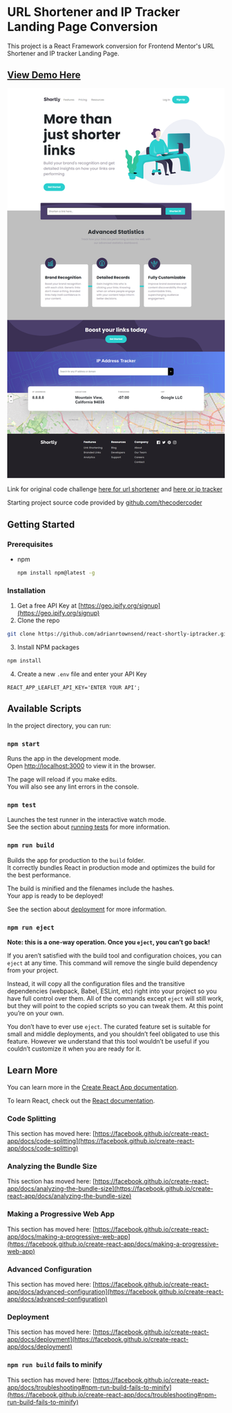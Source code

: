 # URL Shortener and IP Tracker Landing Page Conversion

This project is a React Framework conversion for Frontend Mentor's URL Shortener and IP tracker Landing Page.

## [View Demo Here](https://adrianrtownsend.github.io/react-shortly-iptracker)

![Landing Page Screenshot](https://github.com/adrianrtownsend/react-shortly-iptracker/blob/main/src/assets/images/ip-tracker-url-shortener-screenshot.png?raw=true)

Link for original code challenge [here for url shortener](https://www.frontendmentor.io/challenges/url-shortening-api-landing-page-2ce3ob-G) and [here or ip tracker](https://www.frontendmentor.io/challenges/ip-address-tracker-I8-0yYAH0)

Starting project source code provided by [github.com/thecodercoder](https://www.frontendmentor.io/challenges/url-shortening-api-landing-page-2ce3ob-G)

## Getting Started

### Prerequisites

- npm
  ```sh
  npm install npm@latest -g
  ```

### Installation

1. Get a free API Key at [https://geo.ipify.org/signup](https://geo.ipify.org/signup)
2. Clone the repo

```sh
git clone https://github.com/adrianrtownsend/react-shortly-iptracker.git
```

3. Install NPM packages

```sh
npm install
```

4. Create a new `.env` file and enter your API Key

```
REACT_APP_LEAFLET_API_KEY='ENTER YOUR API';
```

## Available Scripts

In the project directory, you can run:

### `npm start`

Runs the app in the development mode.\
Open [http://localhost:3000](http://localhost:3000) to view it in the browser.

The page will reload if you make edits.\
You will also see any lint errors in the console.

### `npm test`

Launches the test runner in the interactive watch mode.\
See the section about [running tests](https://facebook.github.io/create-react-app/docs/running-tests) for more information.

### `npm run build`

Builds the app for production to the `build` folder.\
It correctly bundles React in production mode and optimizes the build for the best performance.

The build is minified and the filenames include the hashes.\
Your app is ready to be deployed!

See the section about [deployment](https://facebook.github.io/create-react-app/docs/deployment) for more information.

### `npm run eject`

**Note: this is a one-way operation. Once you `eject`, you can’t go back!**

If you aren’t satisfied with the build tool and configuration choices, you can `eject` at any time. This command will remove the single build dependency from your project.

Instead, it will copy all the configuration files and the transitive dependencies (webpack, Babel, ESLint, etc) right into your project so you have full control over them. All of the commands except `eject` will still work, but they will point to the copied scripts so you can tweak them. At this point you’re on your own.

You don’t have to ever use `eject`. The curated feature set is suitable for small and middle deployments, and you shouldn’t feel obligated to use this feature. However we understand that this tool wouldn’t be useful if you couldn’t customize it when you are ready for it.

## Learn More

You can learn more in the [Create React App documentation](https://facebook.github.io/create-react-app/docs/getting-started).

To learn React, check out the [React documentation](https://reactjs.org/).

### Code Splitting

This section has moved here: [https://facebook.github.io/create-react-app/docs/code-splitting](https://facebook.github.io/create-react-app/docs/code-splitting)

### Analyzing the Bundle Size

This section has moved here: [https://facebook.github.io/create-react-app/docs/analyzing-the-bundle-size](https://facebook.github.io/create-react-app/docs/analyzing-the-bundle-size)

### Making a Progressive Web App

This section has moved here: [https://facebook.github.io/create-react-app/docs/making-a-progressive-web-app](https://facebook.github.io/create-react-app/docs/making-a-progressive-web-app)

### Advanced Configuration

This section has moved here: [https://facebook.github.io/create-react-app/docs/advanced-configuration](https://facebook.github.io/create-react-app/docs/advanced-configuration)

### Deployment

This section has moved here: [https://facebook.github.io/create-react-app/docs/deployment](https://facebook.github.io/create-react-app/docs/deployment)

### `npm run build` fails to minify

This section has moved here: [https://facebook.github.io/create-react-app/docs/troubleshooting#npm-run-build-fails-to-minify](https://facebook.github.io/create-react-app/docs/troubleshooting#npm-run-build-fails-to-minify)
